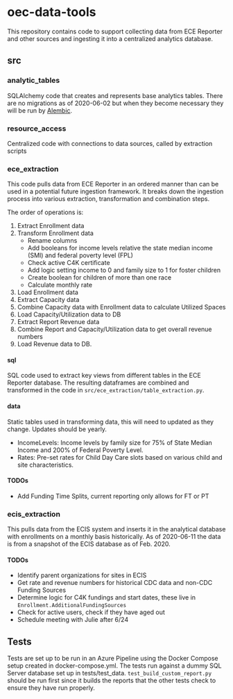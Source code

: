 # oec-data-tools

This repository contains code to support collecting data from ECE Reporter and other sources and ingesting
it into a centralized analytics database.

## src

### analytic_tables

SQLAlchemy code that creates and represents base analytics tables. There are no migrations
as of 2020-06-02 but when they become necessary they will be run by [Alembic](https://pypi.org/project/alembic/). 

### resource_access

Centralized code with connections to data sources, called by extraction scripts

### ece_extraction

This code pulls data from ECE Reporter in an ordered manner than can be used in a potential future
ingestion framework. It breaks down the ingestion process into various extraction, transformation
and combination steps. 

The order of operations is:
1. Extract Enrollment data
1. Transform Enrollment data
   - Rename columns
   - Add booleans for income levels relative the state median income (SMI) and federal poverty level (FPL)
   - Check active C4K certificate
   - Add logic setting income to 0 and family size to 1 for foster children
   - Create boolean for children of more than one race
   - Calculate monthly rate
1. Load Enrollment data
1. Extract Capacity data
1. Combine Capacity data with Enrollment data to calculate Utilized Spaces
1. Load Capacity/Utilization data to DB
1. Extract Report Revenue data
1. Combine Report and Capacity/Utilization data to get overall revenue numbers
1. Load Revenue data to DB.   

#### sql

SQL code used to extract key views from different tables in the ECE Reporter database. The resulting
dataframes are combined and transformed in the code in `src/ece_extraction/table_extraction.py`.

#### data
Static tables used in transforming data, this will need to updated as they change. Updates should be yearly.
- IncomeLevels: Income levels by family size for 75% of State Median Income and 200% of Federal Poverty Level.
- Rates: Pre-set rates for Child Day Care slots based on various child and site characteristics. 

#### TODOs

- Add Funding Time Splits, current reporting only allows for FT or PT

### ecis_extraction

This pulls data from the ECIS system and inserts it in the analytical database with enrollments
on a monthly basis historically. As of 2020-06-11 the data is from a snapshot of the ECIS database
as of Feb. 2020.

#### TODOs

- Identify parent organizations for sites in ECIS
- Get rate and revenue numbers for historical CDC data and non-CDC Funding Sources
- Determine logic for C4K fundings and start dates, these live in `Enrollment.AdditionalFundingSources`
- Check for active users, check if they have aged out
- Schedule meeting with Julie after 6/24

## Tests

Tests are set up to be run in an Azure Pipeline using the Docker Compose setup created in docker-compose.yml.
The tests run against a dummy SQL Server database set up in tests/test_data. `test_build_custom_report.py` should 
be run first since it builds the reports that the other tests check to ensure they have run properly.
